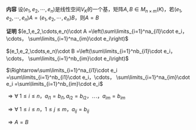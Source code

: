 **内容**
设$(e_1,e_2,\cdots,e_n)$是线性空间$V_K$的一个基，矩阵$A,B\in M_{n\times m}(K)$，若$(e_1,e_2,\cdots,e_n)A=(e_1,e_2,\cdots,e_n)B$，则$A=B$

**证明**
$(e_1,e_2,\cdots,e_n)\cdot A
=\left(\sum\limits_{i=1}^na_{i1}\cdot e_i，\cdots，
\sum\limits_{i=1}^na_{im}\cdot e_i\right)$

$(e_1,e_2,\cdots,e_n)\cdot B
=\left(\sum\limits_{i=1}^nb_{i1}\cdot e_i，\cdots，
\sum\limits_{i=1}^nb_{im}\cdot e_i\right)$

$\Rightarrow\sum\limits_{i=1}^na_{i1}\cdot e_i
=\sum\limits_{i=1}^nb_{i1}\cdot e_i，\cdots，
\sum\limits_{i=1}^na_{im}\cdot e_i
=\sum\limits_{i=1}^nb_{im}\cdot e_i$

$\Rightarrow\forall\ 1\le i\le n，a_{i1}=b_{i1}, a_{i2}=b_{i2}，
\cdots，a_{im}=b_{im}$

$\Rightarrow\forall\ 1\le i\le n，1\le j\le m，
a_{ij}=b_{ij}$

$\Rightarrow A=B$
